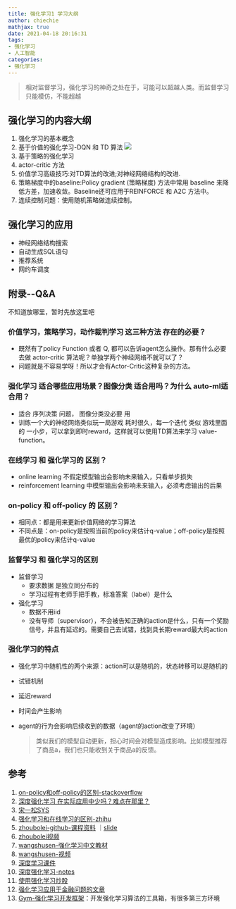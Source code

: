 ```yaml
---
title: 强化学习1 学习大纲
author: chiechie
mathjax: true
date: 2021-04-18 20:16:31
tags:
- 强化学习
- 人工智能
categories:
- 强化学习
---
```



> 相对监督学习，强化学习的神奇之处在于，可能可以超越人类。而监督学习只能模仿，不能超越

## 强化学习的内容大纲

1. 强化学习的基本概念
2. 基于价值的强化学习-DQN 和 TD 算法
 ![](https://firebasestorage.googleapis.com/v0/b/firescript-577a2.appspot.com/o/imgs%2Fapp%2Frf_learning%2FSSywH-1RRf.png?alt=media&token=6b811aba-b275-47f0-a6d3-2945b6fff817)
3. 基于策略的强化学习
4. actor-critic 方法
5. 价值学习高级技巧:对TD算法的改进;对神经网络结构的改进.
6. 策略梯度中的baseline:Policy gradient (策略梯度) 方法中常用 baseline 来降低方差，加速收敛。Baseline还可应用于REINFORCE 和 A2C 方法中。
7. 连续控制问题：使用随机策略做连续控制。


## 强化学习的应用

- 神经网络结构搜索
- 自动生成SQL语句
- 推荐系统
- 网约车调度

## 附录--Q&A

不知道放哪里，暂时先放这里吧

### 价值学习，策略学习，动作裁判学习 这三种方法 存在的必要？

- 既然有了policy Function 或者 Q, 都可以告诉agent怎么操作。那有什么必要去做 actor-critic 算法呢？单独学两个神经网络不就可以了？
- 问题就是不容易学呀！所以才会有Actor-Critic这种复杂的方法。

### 强化学习 适合哪些应用场景？图像分类 适合用吗？为什么 auto-ml适合用？

- 适合 序列决策 问题， 图像分类没必要 用
- 训练一个大的神经网络类似玩一局游戏 耗时很久，每一个迭代 类似 游戏里面的 一小步，可以拿到即时reward，这样就可以使用TD算法来学习 value-function。

### 在线学习 和 强化学习的 区别？

- online learning 不假定模型输出会影响未来输入，只看单步损失
- reinforcement learning 中模型输出会影响未来输入，必须考虑输出的后果

### on-policy 和 off-policy 的 区别？

- 相同点：都是用来更新价值网络的学习算法
- 不同点是：on-policy是按照当前的policy来估计q-value；off-policy是按照最优的policy来估计q-value


  
### 监督学习 和 强化学习的区别

- 监督学习
    - 要求数据 是独立同分布的
    - 学习过程有老师手把手教，标准答案（label）是什么
- 强化学习
    - 数据不用iid
    - 没有导师（supervisor），不会被告知正确的action是什么，只有一个奖励信号，并且有延迟的。需要自己去试错，找到具长期reward最大的action
    
### 强化学习的特点

- 强化学习中随机性的两个来源：action可以是随机的，状态转移可以是随机的
- 试错机制
- 延迟reward
- 时间会产生影响
- agent的行为会影响后续收到的数据（agent的action改变了环境） 
  
  > 类似我们的模型自动更新，担心时间会对模型造成影响。比如模型推荐了商品a，我们也只能收到关于商品a的反馈。
    

## 参考
1. [on-policy和off-policy的区别-stackoverflow](https://stats.stackexchange.com/questions/184657/what-is-the-difference-between-off-policy-and-on-policy-learning)
2. [深度强化学习 在实际应用中少吗？难点在那里？](https://www.zhihu.com/question/290530992)
3. [宋一松SYS](https://weibo.com/titaniumviii?refer_flag=0000015010_&from=feed&loc=nickname)
4. [强化学习和在线学习的区别-zhihu](https://www.zhihu.com/question/64526936)
6. [zhoubolei-github-课程资料](https://github.com/zhoubolei/introRL) ｜[slide](https://github.com/zhoubolei/introRL/blob/master/lecture1.pdf)
7. [zhoubolei视频](https://www.bilibili.com/video/BV1LE411G7Xj)
8. [wangshusen-强化学习中文教材](https://github.com/wangshusen/DRL/blob/master/Notes_CN/DRL.pdf)
9. [wangshusen-视频](https://youtu.be/vmkRMvhCW5c)
10. [深度学习课件](https://github.com/wangshusen/DeepLearning)
11. [深度强化学习-notes](https://github.com/wangshusen/DRL)
12. [使用强化学习炒股](https://github.com/wangshub/RL-Stock)
13. [强化学习应用于金融问题的文章](https://zhuanlan.zhihu.com/p/267998242)
14. [Gym-强化学习开发框架](https://gym.openai.com/)：开发强化学习算法的工具箱，有很多第三方环境

